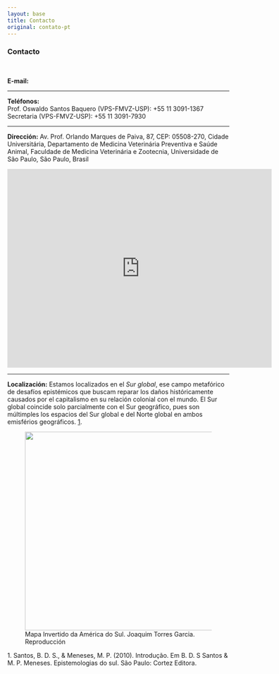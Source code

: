 ```yaml
---
layout: base
title: Contacto
original: contato-pt
---
```


### Contacto
<br>

**E-mail:**

---

**Teléfonos:**<br>
Prof. Oswaldo Santos Baquero (VPS-FMVZ-USP): +55 11 3091-1367<br>
Secretaria (VPS-FMVZ-USP): +55 11 3091-7930

---

**Dirección:** Av. Prof. Orlando Marques de Paiva, 87, CEP: 05508-270, Cidade Universitária, Departamento de Medicina Veterinária Preventiva e Saúde Animal, Faculdade de Medicina Veterinária e Zootecnia, Universidade de São Paulo, São Paulo, Brasil

<iframe src="https://www.google.com/maps/embed?pb=!1m18!1m12!1m3!1d14627.872072418017!2d-46.74827693297299!3d-23.569592093946003!2m3!1f0!2f0!3f0!3m2!1i1024!2i768!4f13.1!3m3!1m2!1s0x94ce5646c392677b%3A0x8ec8ebc04df7f6c0!2sUSP%20Faculdade%20de%20Medicina%20Veterin%C3%A1ria%20e%20Zootecnia!5e0!3m2!1sen!2sbr!4v1609342481364!5m2!1sen!2sbr" width="600" height="450" frameborder="0" style="border:0;" allowfullscreen="" aria-hidden="false" tabindex="0"></iframe>

---

**Localización:** Estamos localizados en el *Sur global*, ese campo metafórico de desafíos epistémicos que buscam reparar los daños históricamente causados por el capitalismo en su relación colonial con el mundo. El Sur global coincide solo parcialmente con el Sur geográfico, pues son múltimples los espacios del Sur global e del Norte global en ambos emisférios geográficos. [1](#sul-global).
<figure>
<img src="{{site.url}}{{site.baseurl}}/assets/garcia-torres.jpg" width=450 height=auto >
<figcaption>Mapa Invertido da América do Sul. Joaquim Torres Garcia. Reproducción</figcaption>
</figure>

<a class="citacao" name="sul-global">1. Santos, B. D. S., & Meneses, M. P. (2010). Introdução. Em B. D. S Santos & M. P. Meneses. Epistemologias do sul. São Paulo: Cortez Editora.</a>
